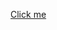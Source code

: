 [Click me](http://htmlpreview.github.io/?https://github.com/Halogenetic/turlututu/blob/master/index.html)
